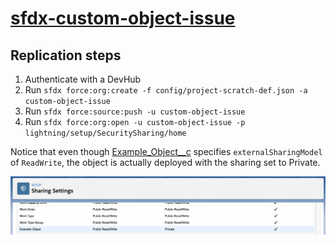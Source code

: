 # [sfdx-custom-object-issue](https://github.com/dfruddffdc/sfdx-custom-object-issue)

## Replication steps

1. Authenticate with a DevHub
1. Run `sfdx force:org:create -f config/project-scratch-def.json -a custom-object-issue`
1. Run `sfdx force:source:push -u custom-object-issue`
1. Run `sfdx force:org:open -u custom-object-issue -p lightning/setup/SecuritySharing/home`

Notice that even though [Example_Object__c](./force-app/main/default/objects/Example_Object__c/Example_Object__c.object-meta.xml) specifies `externalSharingModel` of `ReadWrite`, the object is actually deployed with the sharing set to Private.

![Screenshot](./SharingSettings.png)
